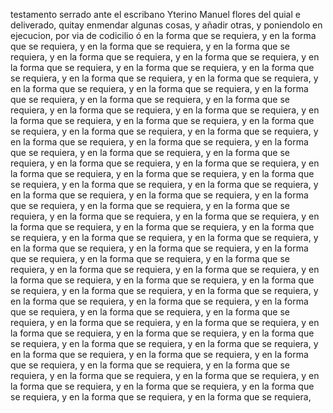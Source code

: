 testamento serrado ante el escribano Yterino Manuel flores del
quial e deliverado, quitay enmendar algunas cosas, y añadir otras,
y poniendolo en ejecucion, por via de codicilio ó en la forma que
se requiera, y en la forma que se requiera, y en la forma que se requiera, y en la forma que se requiera, y en la forma que se requiera, y en la forma que se requiera, y en la forma que se requiera, y en la forma que se requiera, y en la forma que se requiera, y en la forma que se requiera, y en la forma que se requiera, y en la forma que se requiera, y en la forma que se requiera, y en la forma que se requiera, y en la forma que se requiera, y en la forma que se requiera, y en la forma que se requiera, y en la forma que se requiera, y en la forma que se requiera, y en la forma que se requiera, y en la forma que se requiera, y en la forma que se requiera, y en la forma que se requiera, y en la forma que se requiera, y en la forma que se requiera, y en la forma que se requiera, y en la forma que se requiera, y en la forma que se requiera, y en la forma que se requiera, y en la forma que se requiera, y en la forma que se requiera, y en la forma que se requiera, y en la forma que se requiera, y en la forma que se requiera, y en la forma que se requiera, y en la forma que se requiera, y en la forma que se requiera, y en la forma que se requiera, y en la forma que se requiera, y en la forma que se requiera, y en la forma que se requiera, y en la forma que se requiera, y en la forma que se requiera, y en la forma que se requiera, y en la forma que se requiera, y en la forma que se requiera, y en la forma que se requiera, y en la forma que se requiera, y en la forma que se requiera, y en la forma que se requiera, y en la forma que se requiera, y en la forma que se requiera, y en la forma que se requiera, y en la forma que se requiera, y en la forma que se requiera, y en la forma que se requiera, y en la forma que se requiera, y en la forma que se requiera, y en la forma que se requiera, y en la forma que se requiera, y en la forma que se requiera, y en la forma que se requiera, y en la forma que se requiera, y en la forma que se requiera, y en la forma que se requiera, y en la forma que se requiera, y en la forma que se requiera, y en la forma que se requiera, y en la forma que se requiera, y en la forma que se requiera, y en la forma que se requiera, y en la forma que se requiera, y en la forma que se requiera, y en la forma que se requiera, y en la forma que se requiera, y en la forma que se requiera, y en la forma que se requiera, y en la forma que se requiera, y en la forma que se requiera, y en la forma que se requiera, y en la forma que se requiera, y en la forma que se requiera, y en la forma que se requiera,